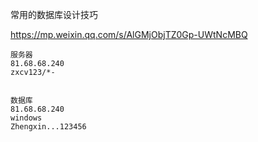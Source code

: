 
常用的数据库设计技巧

https://mp.weixin.qq.com/s/AlGMjObjTZ0Gp-UWtNcMBQ 


```
服务器
81.68.68.240
zxcv123/*-


数据库
81.68.68.240
windows
Zhengxin...123456
```

